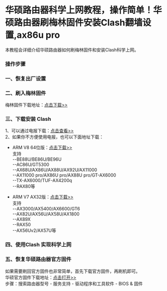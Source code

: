 # 华硕路由器科学上网教程，操作简单！华硕路由器刷梅林固件安装Clash翻墙设置,ax86u pro
本教程会详细介绍华硕路由器如何刷梅林固件和安装Clash科学上网。

### 操作步骤<br>

### 一、恢复出厂设置

### 二、刷入梅林固件
梅林固件下载地址：[点击下载>>](https://fw.koolcenter.com/)

### 三、下载安装 Clash
1、可以通过电报下载：[点击查看>>](https://t.me/s/merlinclashfile)<br/>
2、如果你不方便使用电报，也可以下面地址下载：

- ARM V8 64位版：[点击下载>>](https://github.com/aews/lyq/releases/download/huashuo/MC_ARM64_250124.tar.gz)<br/>
    支持<br/>
    --BE88U/BE86U/BE96U<br/>
    --AC86U/GT5300<br/>
    --AX68U/AX86U/AX88U/AX92U/AX11000<br/>
    --AX11000 pro/AX86U pro/AX88U pro/GT-AX6000<br/>
    --TX-AX6000/TUF-AX4200q<br/>
    --RAX80等

- ARM V7 AX32版：[点击下载>>](https://github.com/aews/lyq/releases/download/huashuo/MC_AX32_250124.tar.gz)<br/>
    支持<br/>
    --AX3000/AX5400/AX6600/GT6<br/>
    --AX82U/AX56U/AX58U/AX1800<br/>
    --AX89X<br/>
    --RAX50<br/>
    --AX56Uv2/AX57U等

### 四、使用Clash 实现科学上网

### 五、恢复华硕路由器官方固件
如果需要刷回官方固件也非常简单，首先下载官方固件，再刷机即可。<br/>
华硕官方固件下载地址：[点击打开>>](https://www.asus.com.cn/networking-iot-servers/wifi-routers/asus-gaming-routers/rt-ax86u-pro/helpdesk_bios?model2Name=RT-AX86U-Pro)<br/>
步骤：搜索路由器型号 - 服务支持 - 驱动程序和工具软件 - BIOS & 固件


